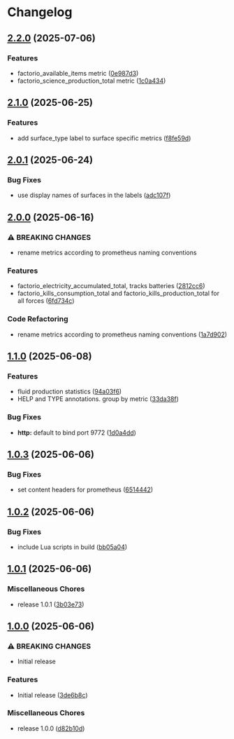 # Changelog

## [2.2.0](https://github.com/Sleavely/factorio-rcon-prometheus-exporter/compare/v2.1.0...v2.2.0) (2025-07-06)


### Features

* factorio_available_items metric ([0e987d3](https://github.com/Sleavely/factorio-rcon-prometheus-exporter/commit/0e987d3e17a5d3ec25ba753c6f166fcb26da0bed))
* factorio_science_production_total metric ([1c0a434](https://github.com/Sleavely/factorio-rcon-prometheus-exporter/commit/1c0a434cd1d1a410d0574edb9d4cb3122868e614))

## [2.1.0](https://github.com/Sleavely/factorio-rcon-prometheus-exporter/compare/v2.0.1...v2.1.0) (2025-06-25)


### Features

* add surface_type label to surface specific metrics ([f8fe59d](https://github.com/Sleavely/factorio-rcon-prometheus-exporter/commit/f8fe59d613cd326cc096964ff4f8b80550e59ce1))

## [2.0.1](https://github.com/Sleavely/factorio-rcon-prometheus-exporter/compare/v2.0.0...v2.0.1) (2025-06-24)


### Bug Fixes

* use display names of surfaces in the labels ([adc107f](https://github.com/Sleavely/factorio-rcon-prometheus-exporter/commit/adc107fe1b511f682f233175877d5875622c6668))

## [2.0.0](https://github.com/Sleavely/factorio-rcon-prometheus-exporter/compare/v1.1.0...v2.0.0) (2025-06-16)


### ⚠ BREAKING CHANGES

* rename metrics according to prometheus naming conventions

### Features

* factorio_electricity_accumulated_total, tracks batteries ([2812cc6](https://github.com/Sleavely/factorio-rcon-prometheus-exporter/commit/2812cc647fb2a1ab98359f01859d8fc5a101e116))
* factorio_kills_consumption_total and factorio_kills_production_total for all forces ([6fd734c](https://github.com/Sleavely/factorio-rcon-prometheus-exporter/commit/6fd734c535bf15d79a78529ce342881a5f214e72))


### Code Refactoring

* rename metrics according to prometheus naming conventions ([1a7d902](https://github.com/Sleavely/factorio-rcon-prometheus-exporter/commit/1a7d902942d32e7499b05220ef3f461558c43b60))

## [1.1.0](https://github.com/Sleavely/factorio-rcon-prometheus-exporter/compare/v1.0.3...v1.1.0) (2025-06-08)


### Features

* fluid production statistics ([94a03f6](https://github.com/Sleavely/factorio-rcon-prometheus-exporter/commit/94a03f6a5fb6ab393175225cd57087bc2207cd0c))
* HELP and TYPE annotations. group by metric ([33da38f](https://github.com/Sleavely/factorio-rcon-prometheus-exporter/commit/33da38f5502fe7b5b479fbd8f63c4b735b489aca))


### Bug Fixes

* **http:** default to bind port 9772 ([1d0a4dd](https://github.com/Sleavely/factorio-rcon-prometheus-exporter/commit/1d0a4dd23904734fb55045a0e31aa449ef889d11))

## [1.0.3](https://github.com/Sleavely/factorio-rcon-prometheus-exporter/compare/v1.0.2...v1.0.3) (2025-06-06)


### Bug Fixes

* set content headers for prometheus ([6514442](https://github.com/Sleavely/factorio-rcon-prometheus-exporter/commit/6514442e3b03df6c443377ba02e7abbcbda7335d))

## [1.0.2](https://github.com/Sleavely/factorio-rcon-prometheus-exporter/compare/v1.0.1...v1.0.2) (2025-06-06)


### Bug Fixes

* include Lua scripts in build ([bb05a04](https://github.com/Sleavely/factorio-rcon-prometheus-exporter/commit/bb05a04c041c8d8b7fe83b2689980ba521c8e4b8))

## [1.0.1](https://github.com/Sleavely/factorio-rcon-prometheus-exporter/compare/v1.0.0...v1.0.1) (2025-06-06)


### Miscellaneous Chores

* release 1.0.1 ([3b03e73](https://github.com/Sleavely/factorio-rcon-prometheus-exporter/commit/3b03e7310a449c5d37a7a2d451710a88e6f6380c))

## [1.0.0](https://github.com/Sleavely/factorio-rcon-prometheus-exporter/compare/v1.0.0...v1.0.0) (2025-06-06)


### ⚠ BREAKING CHANGES

* Initial release

### Features

* Initial release ([3de6b8c](https://github.com/Sleavely/factorio-rcon-prometheus-exporter/commit/3de6b8c35cc5b55063d3f004c9db91a1c57938e8))


### Miscellaneous Chores

* release 1.0.0 ([d82b10d](https://github.com/Sleavely/factorio-rcon-prometheus-exporter/commit/d82b10d6bc1d8c1c0e40af37f6e5bfae4c672c9f))
